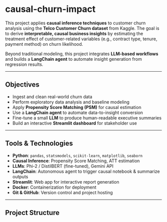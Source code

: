 # causal-churn-impact

This project applies **causal inference techniques** to customer churn analysis using the **Telco Customer Churn dataset** from Kaggle. The goal is to derive **interpretable, causal business insights** by estimating the treatment effect of customer-related variables (e.g., contract type, tenure, payment method) on churn likelihood.

Beyond traditional modeling, this project integrates **LLM-based workflows** and builds a **LangChain agent** to automate insight generation from regression results.

---

## Objectives

- Ingest and clean real-world churn data
- Perform exploratory data analysis and baseline modeling
- Apply **Propensity Score Matching (PSM)** for causal estimation
- Use a **LangChain agent** to automate data-to-insight conversion
- Fine-tune a small **LLM** to produce human-readable executive summaries
- Build an interactive **Streamlit dashboard** for stakeholder use

---

## Tools & Technologies

- **Python**: `pandas`, `statsmodels`, `scikit-learn`, `matplotlib`, `seaborn`
- **Causal Inference**: Propensity Score Matching, ATT estimation
- **LLMs**: Phi-2 / DistilBERT (fine-tuned), Gemini API
- **LangChain**: Autonomous agent to trigger causal notebook & summarize outputs
- **Streamlit**: Web app for interactive report generation
- **Docker**: Containerization for deployment
- **Git & GitHub**: Version control and project hosting

---

## Project Structure




